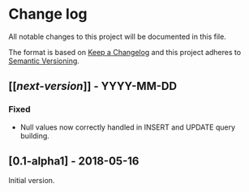 # Change log
All notable changes to this project will be documented in this file.

The format is based on [Keep a Changelog](http://keepachangelog.com/)
and this project adheres to [Semantic Versioning](http://semver.org/).

## [[*next-version*]] - YYYY-MM-DD
### Fixed
- Null values now correctly handled in INSERT and UPDATE query building.

## [0.1-alpha1] - 2018-05-16
Initial version.
